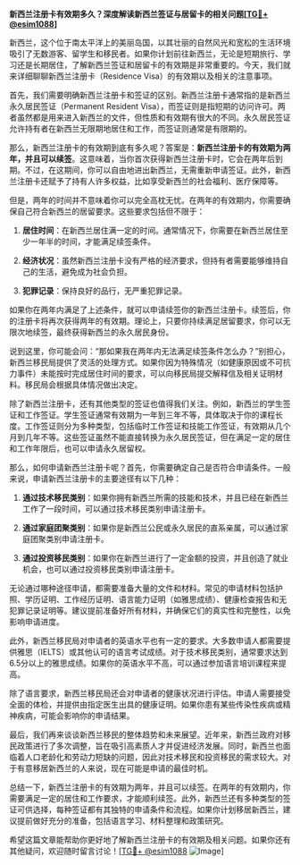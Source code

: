 **新西兰注册卡有效期多久？深度解读新西兰签证与居留卡的相关问题[[TG💪+ @esim1088](https://t.me/s/esim1088)]**

新西兰，这个位于南太平洋上的美丽岛国，以其壮丽的自然风光和宽松的生活环境吸引了无数游客、留学生和移民者。如果你计划前往新西兰，无论是短期旅行、学习还是长期居住，了解新西兰签证和居留卡的有效期是非常重要的。今天，我们就来详细聊聊新西兰注册卡（Residence Visa）的有效期以及相关的注意事项。

首先，我们需要明确新西兰注册卡和签证的区别。新西兰注册卡通常指的是新西兰永久居民签证（Permanent Resident Visa），而签证则是指短期的访问许可。两者虽然都是用来进入新西兰的文件，但性质和有效期有很大的不同。永久居民签证允许持有者在新西兰无限期地居住和工作，而签证则通常是有限期的。

那么，新西兰注册卡的有效期到底有多久呢？答案是：**新西兰注册卡的有效期为两年，并且可以续签**。这意味着，当你首次获得新西兰注册卡时，它会在两年后到期。不过，在这期间，你可以自由地进出新西兰，无需重新申请签证。此外，新西兰注册卡还赋予了持有人许多权益，比如享受新西兰的社会福利、医疗保障等。

但是，两年的时间并不意味着你可以完全高枕无忧。在两年的有效期内，你需要确保自己符合新西兰的居留要求。这些要求包括但不限于：

1. **居住时间**：在新西兰居住满一定的时间。通常情况下，你需要在新西兰居住至少一年半的时间，才能满足续签条件。
   
2. **经济状况**：虽然新西兰注册卡没有严格的经济要求，但持有者需要能够维持自己的生活，避免成为社会负担。

3. **犯罪记录**：保持良好的品行，无严重犯罪记录。

如果你在两年内满足了上述条件，就可以申请续签你的新西兰注册卡。续签后，你的注册卡将再次获得两年的有效期。理论上，只要你持续满足居留要求，你可以无限次地续签，最终获得新西兰的永久居民身份。

说到这里，你可能会问：“那如果我在两年内无法满足续签条件怎么办？”别担心，新西兰移民局提供了灵活的处理方式。如果你因为特殊情况（如健康原因或不可抗力事件）未能按时完成居住时间的要求，可以向移民局提交解释信及相关证明材料。移民局会根据具体情况做出决定。

除了新西兰注册卡，还有其他类型的签证也值得我们关注。例如，新西兰的学生签证和工作签证。学生签证通常有效期为一年到三年不等，具体取决于你的课程长度。工作签证则分为多种类型，包括临时工作签证和技能工作签证，有效期从几个月到几年不等。这些签证虽然不能直接转换为永久居民签证，但在满足一定的居住和工作年限后，也可以申请永久居留权。

那么，如何申请新西兰注册卡呢？首先，你需要确定自己是否符合申请条件。一般来说，申请新西兰注册卡的主要途径有以下几种：

1. **通过技术移民类别**：如果你拥有新西兰所需的技能和技术，并且已经在新西兰工作了一段时间，可以通过技术移民类别申请注册卡。

2. **通过家庭团聚类别**：如果你是新西兰公民或永久居民的直系亲属，可以通过家庭团聚类别申请注册卡。

3. **通过投资移民类别**：如果你在新西兰进行了一定金额的投资，并且创造了就业机会，也可以通过投资移民类别申请注册卡。

无论通过哪种途径申请，都需要准备大量的文件和材料。常见的申请材料包括护照、学历证明、工作经历证明、语言能力证明（如雅思成绩）、健康检查报告和无犯罪记录证明等。建议提前准备好所有材料，并确保它们的真实性和完整性，以免影响申请进度。

此外，新西兰移民局对申请者的英语水平也有一定的要求。大多数申请人都需要提供雅思（IELTS）或其他认可的语言考试成绩。对于技术移民类别，通常要求达到6.5分以上的雅思成绩。如果你的英语水平不高，可以通过参加语言培训课程来提高。

除了语言要求，新西兰移民局还会对申请者的健康状况进行评估。申请人需要接受全面的体检，并提供由指定医生出具的健康证明。如果你患有某些传染性疾病或精神疾病，可能会影响你的申请结果。

最后，我们再来谈谈新西兰移民的整体趋势和未来展望。近年来，新西兰政府对移民政策进行了多次调整，旨在吸引高素质人才并促进经济发展。同时，新西兰也面临着人口老龄化和劳动力短缺的问题，因此对技术移民和投资移民的需求较大。对于有意移居新西兰的人来说，现在可能是申请的最佳时机。

总结一下，新西兰注册卡的有效期为两年，并且可以续签。在两年的有效期内，你需要满足一定的居住和工作要求，才能顺利续签。此外，新西兰还有多种类型的签证可供选择，每种签证都有其独特的申请条件和流程。如果你计划移居新西兰，建议提前做好充分的准备，包括语言学习、材料整理和政策研究。

希望这篇文章能帮助你更好地了解新西兰注册卡的有效期及相关问题。如果你还有其他疑问，欢迎随时留言讨论！[[TG💪+ @esim1088](https://t.me/s/esim1088) ![Image](https://i.postimg.cc/4NQfJmqS/Snipaste-2025-05-13-00-14-12.png)]